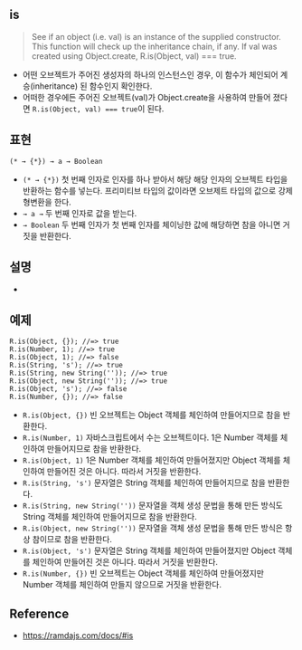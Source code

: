 ## is
> See if an object (i.e. val) is an instance of the supplied constructor. This function will check up the inheritance chain, if any. If val was created using Object.create, R.is(Object, val) === true.
- 어떤 오브젝트가 주어진 생성자의 하나의 인스턴스인 경우, 이 함수가 체인되어 계승(inheritance) 된 함수인지 확인한다.
- 어떠한 경우에든 주어진 오브젝트(val)가 Object.create을 사용하여 만들어 졌다면 `R.is(Object, val) === true`이 된다.

## 표현
```
(* → {*}) → a → Boolean
```
- `(* → {*})` 첫 번째 인자로 인자를 하나 받아서 해당 해당 인자의 오브젝트 타입을 반환하는 함수를 넣는다. 프리미티브 타입의 값이라면 오브제트 타입의 값으로 강제 형변환을 한다.
- `→ a →` 두 번째 인자로 값을 받는다.
- `→ Boolean` 두 번째 인자가 첫 번째 인자를 체이닝한 값에 해당하면 참을 아니면 거짓을 반환한다.

## 설명
- 

## 예제
```
R.is(Object, {}); //=> true
R.is(Number, 1); //=> true
R.is(Object, 1); //=> false
R.is(String, 's'); //=> true
R.is(String, new String('')); //=> true
R.is(Object, new String('')); //=> true
R.is(Object, 's'); //=> false
R.is(Number, {}); //=> false
```
- `R.is(Object, {})` 빈 오브젝트는 Object 객체를 체인하여 만들어지므로 참을 반환한다.
- `R.is(Number, 1)` 자바스크립트에서 수는 오브젝트이다. 1은 Number 객체를 체인하여 만들어지므로 참을 반환한다.
- `R.is(Object, 1)` 1은 Number 객체를 체인하여 만들어졌지만 Object 객체를 체인하여 만들어진 것은 아니다. 따라서 거짓을 반환한다.
- `R.is(String, 's')` 문자열은 String 객체를 체인하여 만들어지므로 참을 반환한다.
- `R.is(String, new String(''))` 문자열을 객체 생성 문법을 통해 만든 방식도 String 객체를 체인하여 만들어지므로 참을 반환한다.
- `R.is(Object, new String(''))` 문자열을 객체 생성 문법을 통해 만든 방식은 항상 참이므로 참을 반환한다.
- `R.is(Object, 's')` 문자열은 String 객체를 체인하여 만들어졌지만 Object 객체를 체인하여 만들어진 것은 아니다. 따라서 거짓을 반환한다.
- `R.is(Number, {})` 빈 오브젝트는 Object 객체를 체인하여 만들어졌지만 Number 객체를 체인하여 만들지 않으므로 거짓을 반환한다.

## Reference
- https://ramdajs.com/docs/#is
